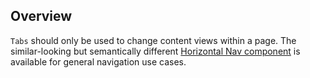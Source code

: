 ## Overview

`Tabs` should only be used to change content views within a page. The similar-looking but semantically different [Horizontal Nav component](https://pf4.patternfly.org/components/Nav/examples/) is available for general navigation use cases.
